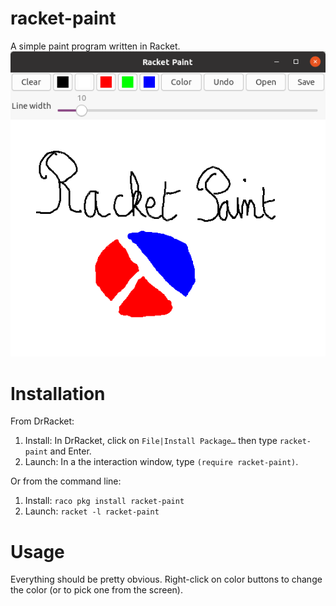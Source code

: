 racket-paint
============

A simple paint program written in Racket.
![yeah, painting's not my forte as you can see](img/demo.png)


# Installation

From DrRacket:
1. Install: In DrRacket, click on `File|Install Package…` then type `racket-paint` and Enter.
2. Launch: In a the interaction window, type `(require racket-paint)`.

Or from the command line:
1. Install: `raco pkg install racket-paint`
2. Launch: `racket -l racket-paint`

# Usage

Everything should be pretty obvious. Right-click on color buttons to change the color (or 
to pick one from the screen).

